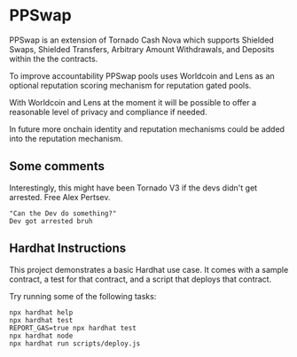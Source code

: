 # PPSwap

PPSwap is an extension of Tornado Cash Nova which supports Shielded Swaps, Shielded Transfers, Arbitrary Amount Withdrawals, and Deposits within the the contracts.

To improve accountability PPSwap pools uses Worldcoin and Lens as an optional reputation scoring mechanism for reputation gated pools.

With Worldcoin and Lens at the moment it will be possible to offer a reasonable level of privacy and compliance if needed.

In future more onchain identity and reputation mechanisms could be added into the reputation mechanism.

## Some comments

Interestingly, this might have been Tornado V3 if the devs didn't get arrested. Free Alex Pertsev.

```
"Can the Dev do something?"
Dev got arrested bruh
```

## Hardhat Instructions

This project demonstrates a basic Hardhat use case. It comes with a sample contract, a test for that contract, and a script that deploys that contract.

Try running some of the following tasks:

```shell
npx hardhat help
npx hardhat test
REPORT_GAS=true npx hardhat test
npx hardhat node
npx hardhat run scripts/deploy.js
```
